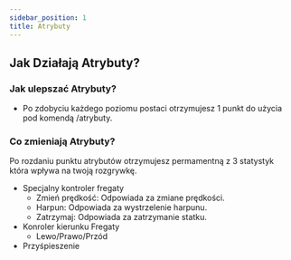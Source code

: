 ```yaml
---
sidebar_position: 1
title: Atrybuty
---
```

## Jak Działają Atrybuty?

### Jak ulepszać Atrybuty?
- Po zdobyciu każdego poziomu postaci otrzymujesz 1 punkt do użycia pod komendą /atrybuty.
### Co zmieniają Atrybuty?
Po rozdaniu punktu atrybutów otrzymujesz permamentną z 3 statystyk która wpływa na twoją rozgrywkę.
- Specjalny kontroler fregaty
	- Zmień prędkość: Odpowiada za zmiane prędkości.
	- Harpun: Odpowiada za wystrzelenie harpunu.
	- Zatrzymaj: Odpowiada za zatrzymanie statku.
- Konroler kierunku Fregaty
	- Lewo/Prawo/Przód
- Przyśpieszenie